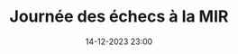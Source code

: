 ---
layout: ../../layouts/ActuL.astro
title: Journée des échecs à la MIR
date: 14-12-2023 23:00
img: /assets/actus/1214-bsu.png
assos:
  - bsu
  - lfdt
---